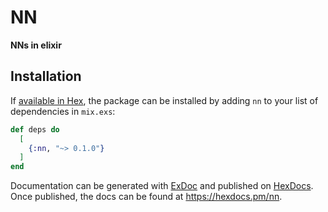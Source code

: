 # NN

**NNs in elixir**

## Installation

If [available in Hex](https://hex.pm/docs/publish), the package can be installed
by adding `nn` to your list of dependencies in `mix.exs`:

```elixir
def deps do
  [
    {:nn, "~> 0.1.0"}
  ]
end
```

Documentation can be generated with [ExDoc](https://github.com/elixir-lang/ex_doc)
and published on [HexDocs](https://hexdocs.pm). Once published, the docs can
be found at <https://hexdocs.pm/nn>.


